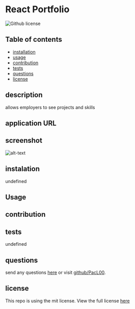 # React Portfolio
  ![Github license](https://img.shields.io/badge/license-mit-blue.svg)
  ## Table of contents
  * [installation](#installation)
  * [usage](#usage)
  * [contribution](#contribution)
  * [tests](#tests)
  * [questions](#questions)
  * [license](#license)
  ## description
  allows employers to see projects and skills 
  ## application URL
  
  ## screenshot
  ![alt-text]()
  ## instalation
  undefined
  ## Usage
  
  ## contribution
  
  ## tests
  undefined
  ## questions
  send any questions [here](mailto:Lukerpace@gmail.com?subject=[Github]question) or visit [github/PacL00](https://github.com/PacL00).
  
  ## license
  This repo is using the mit license. View the full license [here](https://choosealicense.com/licenses/mit/)
  
